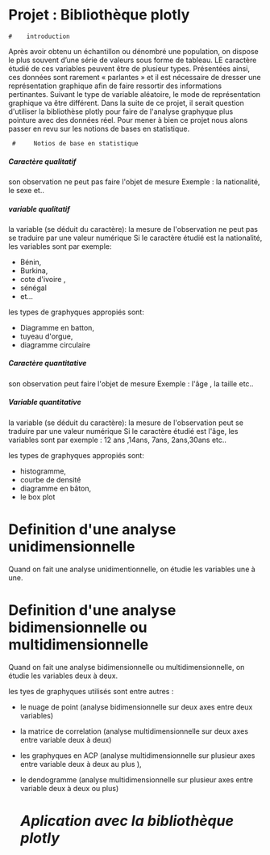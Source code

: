 # Projet : Bibliothèque  plotly 

    #    introduction
Après avoir obtenu un échantillon ou dénombré une population, on dispose le plus souvent  d’une série de valeurs sous forme de tableau. LE caractère étudié de ces variables peuvent être de plusieur types. Présentées ainsi, ces données sont rarement « parlantes » et il est nécessaire de dresser une représentation graphique afin de faire ressortir des informations pertinantes. Suivant le type de variable aléatoire, le mode de représentation graphique va être différent. Dans la suite de ce projet, il serait question d'utiliser la bibliothèse plotly pour faire de l'analyse graphyque plus pointure avec des données réel. Pour mener à bien ce projet nous alons passer en revu sur les notions  de bases en statistique.

     #     Notios de base en statistique  

##### Caractère qualitatif 
son observation  ne peut pas faire l'objet de mesure
Exemple : la nationalité, le sexe et..

##### variable  qualitatif 
la variable (se déduit du caractère): la mesure de l'observation ne peut pas se traduire par une valeur numérique
Si le caractère étudié est la nationalité, les variables sont par exemple:  
*  Bénin, 
* Burkina, 
* cote d'ivoire ,
* sénégal
* et...

les types de graphyques appropiés sont: 
* Diagramme en batton, 
* tuyeau d'orgue, 
* diagramme circulaire

##### Caractère quantitative 
son observation  peut faire l'objet de mesure
Exemple : l'âge , la taille etc..

##### Variable  quantitative 
la variable (se déduit du caractère): la mesure de l'observation  peut  se traduire par une valeur numérique
Si le caractère étudié est l'âge, les variables sont par exemple : 12 ans ,14ans, 7ans, 2ans,30ans etc..

les types de graphyques appropiés sont: 
* histogramme, 
* courbe de densité 
* diagramme en bâton, 
* le box plot 

# Definition d'une analyse unidimensionnelle 
Quand on fait une analyse unidimentionnelle, on étudie les variables une à une.

# Definition d'une analyse  bidimensionnelle ou multidimensionnelle
Quand on fait une analyse bidimensionnelle ou multidimensionnelle, on étudie les variables deux à deux. 

les tyes de graphyques utilisés sont entre autres :
* le nuage de point (analyse bidimensionnelle sur deux axes entre deux variables)
* la matrice de correlation (analyse multidimensionnelle sur deux axes entre variable deux à deux)
* les graphyques en ACP (analyse multidimensionnelle sur plusieur axes entre variable deux à deux au plus ), 
* le dendogramme (analyse multidimensionnelle sur plusieur axes entre variable deux à deux ou plus)

    #  *Aplication avec la bibliothèque plotly*
    

### 

